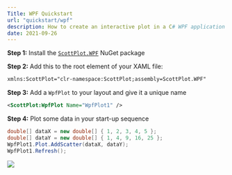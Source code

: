```yaml
---
Title: WPF Quickstart
url: "quickstart/wpf"
description: How to create an interactive plot in a C# WPF application
date: 2021-09-26
---
```


**Step 1:** Install the [`ScottPlot.WPF`](https://www.nuget.org/packages/ScottPlot.WPF) NuGet package

**Step 2:** Add this to the root element of your XAML file:
```xml
xmlns:ScottPlot="clr-namespace:ScottPlot;assembly=ScottPlot.WPF"
```

**Step 3:** Add a `WpfPlot` to your layout and give it a unique name
```xml
<ScottPlot:WpfPlot Name="WpfPlot1" />
```

**Step 4:** Plot some data in your start-up sequence

```cs
double[] dataX = new double[] { 1, 2, 3, 4, 5 };
double[] dataY = new double[] { 1, 4, 9, 16, 25 };
WpfPlot1.Plot.AddScatter(dataX, dataY);
WpfPlot1.Refresh();
```

![](scottplot-quickstart-wpf.png)
